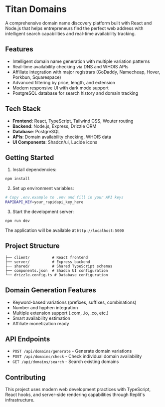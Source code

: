 # Titan Domains

A comprehensive domain name discovery platform built with React and Node.js that helps entrepreneurs find the perfect web address with intelligent search capabilities and real-time availability tracking.

## Features
- Intelligent domain name generation with multiple variation patterns
- Real-time availability checking via DNS and WHOIS APIs
- Affiliate integration with major registrars (GoDaddy, Namecheap, Hover, Porkbun, Squarespace)
- Advanced filtering by price, length, and extension
- Modern responsive UI with dark mode support
- PostgreSQL database for search history and domain tracking

## Tech Stack
- **Frontend**: React, TypeScript, Tailwind CSS, Wouter routing
- **Backend**: Node.js, Express, Drizzle ORM
- **Database**: PostgreSQL
- **APIs**: Domain availability checking, WHOIS data
- **UI Components**: Shadcn/ui, Lucide icons

## Getting Started

1. Install dependencies:
```bash
npm install
```

2. Set up environment variables:
```bash
# Copy .env.example to .env and fill in your API keys
RAPIDAPI_KEY=your_rapidapi_key_here
```

3. Start the development server:
```bash
npm run dev
```

The application will be available at `http://localhost:5000`

## Project Structure
```
├── client/          # React frontend
├── server/          # Express backend
├── shared/          # Shared TypeScript schemas
├── components.json  # Shadcn UI configuration
└── drizzle.config.ts # Database configuration
```

## Domain Generation Features
- Keyword-based variations (prefixes, suffixes, combinations)
- Number and hyphen integration
- Multiple extension support (.com, .io, .co, etc.)
- Smart availability estimation
- Affiliate monetization ready

## API Endpoints
- `POST /api/domains/generate` - Generate domain variations
- `POST /api/domains/check` - Check individual domain availability
- `GET /api/domains/search` - Search existing domains

## Contributing
This project uses modern web development practices with TypeScript, React hooks, and server-side rendering capabilities through Replit's infrastructure.